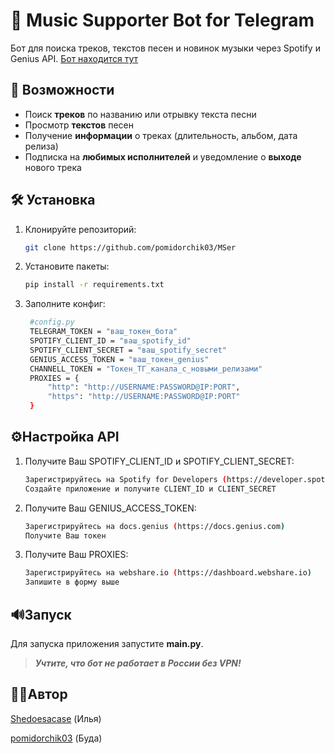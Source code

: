 # 🎵 Music Supporter Bot for Telegram

Бот для поиска треков, текстов песен и новинок музыки через Spotify и Genius API. [Бот находится тут](https://t.me/mserbot)

## 🚀 Возможности
- Поиск **треков** по названию или отрывку текста песни
- Просмотр **текстов** песен
- Получение **информации** о треках (длительность, альбом, дата релиза)
- Подписка на **любимых исполнителей** и уведомление о **выходе** нового трека

## 🛠 Установка
1. Клонируйте репозиторий:
   ```bash
   git clone https://github.com/pomidorchik03/MSer
2. Установите пакеты:
   ```bash
   pip install -r requirements.txt
3. Заполните конфиг:
   ```bash
    #config.py
    TELEGRAM_TOKEN = "ваш_токен_бота"
    SPOTIFY_CLIENT_ID = "ваш_spotify_id"
    SPOTIFY_CLIENT_SECRET = "ваш_spotify_secret"
    GENIUS_ACCESS_TOKEN = "ваш_токен_genius"
    CHANNELL_TOKEN = "Токен_ТГ_канала_с_новыми_релизами"
    PROXIES = {
        "http": "http://USERNAME:PASSWORD@IP:PORT",
        "https": "http://USERNAME:PASSWORD@IP:PORT"
    }

## ⚙️Настройка API
1. Получите Ваш SPOTIFY_CLIENT_ID и SPOTIFY_CLIENT_SECRET:
   ```bash
   Зарегистрируйтесь на Spotify for Developers (https://developer.spotify.com)
   Создайте приложение и получите CLIENT_ID и CLIENT_SECRET
2. Получите Ваш GENIUS_ACCESS_TOKEN:
   ```bash
   Зарегистрируйтесь на docs.genius (https://docs.genius.com)
   Получите Ваш токен
3. Получите Ваш PROXIES:
   ```bash
   Зарегистрируйтесь на webshare.io (https://dashboard.webshare.io)
   Запишите в форму выше 
## 🔊Запуск
Для запуска приложения запустите **main.py**.
>***Учтите, что бот не работает в России без VPN!***

## 👨‍🎓Автор
[Shedoesacase](https://t.me/xxtsmx) (Илья)

[pomidorchik03](https://t.me/Shark766) (Буда)

